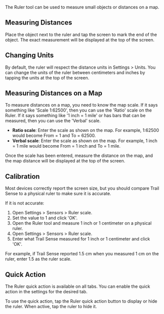 The Ruler tool can be used to measure small objects or distances on a map.

## Measuring Distances
Place the object next to the ruler and tap the screen to mark the end of the object. The exact measurement will be displayed at the top of the screen.

## Changing Units
By default, the ruler will respect the distance units in Settings > Units. You can change the units of the ruler between centimeters and inches by tapping the units at the top of the screen.

## Measuring Distances on a Map
To measure distances on a map, you need to know the map scale. If it says something like 'Scale 1:62500', then you can use the 'Ratio' scale on the Ruler. If it says something like '1 inch = 1 mile' or has bars that can be measured, then you can use the 'Verbal' scale.

- **Ratio scale**: Enter the scale as shown on the map. For example, 1:62500 would become From = 1 and To = 62500.
- **Verbal scale**: Enter the scale as shown on the map. For example, 1 inch = 1 mile would become From = 1 inch and To = 1 mile.

Once the scale has been entered, measure the distance on the map, and the map distance will be displayed at the top of the screen.

## Calibration
Most devices correctly report the screen size, but you should compare Trail Sense to a physical ruler to make sure it is accurate.

If it is not accurate:

1. Open Settings > Sensors > Ruler scale.
2. Set the value to 1 and click 'OK'.
3. Open the Ruler tool and measure 1 inch or 1 centimeter on a physical ruler.
4. Open Settings > Sensors > Ruler scale.
5. Enter what Trail Sense measured for 1 inch or 1 centimeter and click 'OK'.

For example, if Trail Sense reported 1.5 cm when you measured 1 cm on the ruler, enter 1.5 as the ruler scale.

## Quick Action
The Ruler quick action is available on all tabs. You can enable the quick action in the settings for the desired tab.

To use the quick action, tap the Ruler quick action button to display or hide the ruler. When active, tap the ruler to hide it.